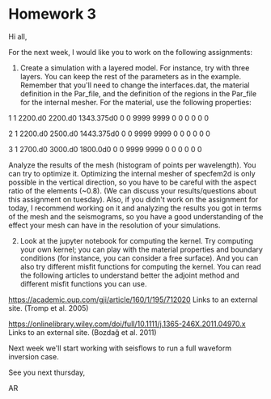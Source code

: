 # Homework 3

Hi all,

For the next week, I would like you to work on the following assignments:

1) Create a simulation with a layered model. For instance, try with three layers. You can keep the rest of the parameters as in the example. Remember that you'll need to change the interfaces.dat, the material definition in the Par_file, and the definition of the regions in the Par_file for the internal mesher. For the material, use the following properties:

1 1 2200.d0 2200.d0 1343.375d0 0 0 9999 9999 0 0 0 0 0 0

2 1 2200.d0 2500.d0 1443.375d0 0 0 9999 9999 0 0 0 0 0 0

3 1 2700.d0 3000.d0 1800.0d0 0 0 9999 9999 0 0 0 0 0 0

Analyze the results of the mesh (histogram of points per wavelength). You can try to optimize it. Optimizing the internal mesher of specfem2d is only possible in the vertical direction, so you have to be careful with the aspect ratio of the elements (~0.8). (We can discuss your results/questions about this assignment on tuesday). Also, if you didn't work on the assignment for today, I recommend working on it and analyzing the results you got in terms of the mesh and the seismograms, so you have a good understanding of the effect your mesh can have in the resolution of your simulations.

2) Look at the jupyter notebook for computing the kernel. Try computing your own kernel; you can play with the material properties and boundary conditions (for instance, you can consider a free surface). And you can also try different misfit functions for computing the kernel. You can read the following articles to understand better the adjoint method and different misfit functions you can use.

https://academic.oup.com/gji/article/160/1/195/712020 Links to an external site.  (Tromp et al. 2005)

https://onlinelibrary.wiley.com/doi/full/10.1111/j.1365-246X.2011.04970.x Links to an external site.  (Bozdağ et al. 2011)

Next week we'll start working with seisflows to run a full waveform inversion case.

See you next thursday,

AR
